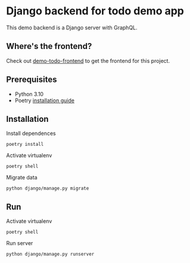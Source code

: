 # Django backend for todo demo app

This demo backend is a Django server with GraphQL.

## Where's the frontend?

Check out [demo-todo-frontend](https://github.com/VersionLens/demo-todo-frontend) to get the frontend for this project.

## Prerequisites

-   Python 3.10
-   Poetry [installation guide](https://python-poetry.org/docs/#installation)

## Installation

Install dependences

```
poetry install
```

Activate virtualenv

```
poetry shell
```

Migrate data

```
python django/manage.py migrate
```

## Run

Activate virtualenv

```
poetry shell
```

Run server

```
python django/manage.py runserver
```
